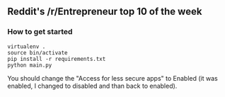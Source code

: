 ## Reddit's /r/Entrepreneur top 10 of the week

### How to get started
    virtualenv .
    source bin/activate
    pip install -r requirements.txt
    python main.py

You should change the "Access for less secure apps" to Enabled (it was enabled, I changed to disabled and than back to enabled). 